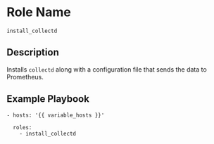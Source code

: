 # Role Name

`install_collectd`

## Description

Installs `collectd` along with a configuration file that sends the data to
Prometheus.

## Example Playbook

    - hosts: '{{ variable_hosts }}'

      roles:
        - install_collectd
